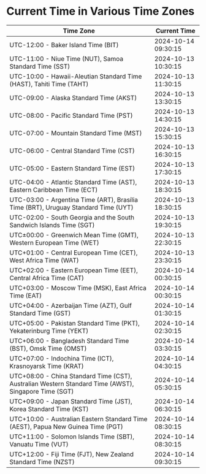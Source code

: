 # Current Time in Various Time Zones

| Time Zone | Current Time |
|-----------|--------------|
| UTC-12:00 - Baker Island Time (BIT) | 2024-10-14 09:30:15 |
| UTC-11:00 - Niue Time (NUT), Samoa Standard Time (SST) | 2024-10-13 10:30:15 |
| UTC-10:00 - Hawaii-Aleutian Standard Time (HAST), Tahiti Time (TAHT) | 2024-10-13 11:30:15 |
| UTC-09:00 - Alaska Standard Time (AKST) | 2024-10-13 13:30:15 |
| UTC-08:00 - Pacific Standard Time (PST) | 2024-10-13 14:30:15 |
| UTC-07:00 - Mountain Standard Time (MST) | 2024-10-13 15:30:15 |
| UTC-06:00 - Central Standard Time (CST) | 2024-10-13 16:30:15 |
| UTC-05:00 - Eastern Standard Time (EST) | 2024-10-13 17:30:15 |
| UTC-04:00 - Atlantic Standard Time (AST), Eastern Caribbean Time (ECT) | 2024-10-13 18:30:15 |
| UTC-03:00 - Argentina Time (ART), Brasília Time (BRT), Uruguay Standard Time (UYT) | 2024-10-13 18:30:15 |
| UTC-02:00 - South Georgia and the South Sandwich Islands Time (SGT) | 2024-10-13 19:30:15 |
| UTC±00:00 - Greenwich Mean Time (GMT), Western European Time (WET) | 2024-10-13 22:30:15 |
| UTC+01:00 - Central European Time (CET), West Africa Time (WAT) | 2024-10-13 23:30:15 |
| UTC+02:00 - Eastern European Time (EET), Central Africa Time (CAT) | 2024-10-14 00:30:15 |
| UTC+03:00 - Moscow Time (MSK), East Africa Time (EAT) | 2024-10-14 00:30:15 |
| UTC+04:00 - Azerbaijan Time (AZT), Gulf Standard Time (GST) | 2024-10-14 01:30:15 |
| UTC+05:00 - Pakistan Standard Time (PKT), Yekaterinburg Time (YEKT) | 2024-10-14 02:30:15 |
| UTC+06:00 - Bangladesh Standard Time (BST), Omsk Time (OMST) | 2024-10-14 03:30:15 |
| UTC+07:00 - Indochina Time (ICT), Krasnoyarsk Time (KRAT) | 2024-10-14 04:30:15 |
| UTC+08:00 - China Standard Time (CST), Australian Western Standard Time (AWST), Singapore Time (SGT) | 2024-10-14 05:30:15 |
| UTC+09:00 - Japan Standard Time (JST), Korea Standard Time (KST) | 2024-10-14 06:30:15 |
| UTC+10:00 - Australian Eastern Standard Time (AEST), Papua New Guinea Time (PGT) | 2024-10-14 08:30:15 |
| UTC+11:00 - Solomon Islands Time (SBT), Vanuatu Time (VUT) | 2024-10-14 08:30:15 |
| UTC+12:00 - Fiji Time (FJT), New Zealand Standard Time (NZST) | 2024-10-14 09:30:15 |
